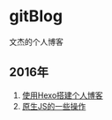 # gitBlog
文杰的个人博客

## 2016年

1. [使用Hexo搭建个人博客](https://github.com/VonJie/gitBlog/issues/1)
1. [原生JS的一些操作](https://github.com/VonJie/gitBlog/issues/2)
